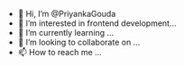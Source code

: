 - 👋 Hi, I’m @PriyankaGouda
- 👀 I’m interested in  frontend development...
- 🌱 I’m currently learning ...
- 💞️ I’m looking to collaborate on ...
- 📫 How to reach me ...

<!---
PriyankaGouda/PriyankaGouda is a ✨ special ✨ repository because its `README.md` (this file) appears on your GitHub profile.
You can click the Preview link to take a look at your changes.
--->

